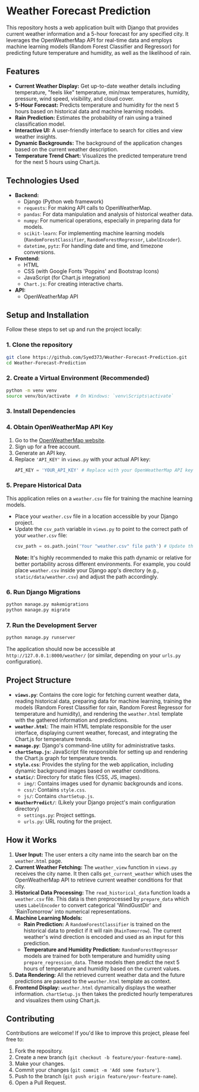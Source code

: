 # Weather Forecast Prediction

This repository hosts a web application built with Django that provides current weather information and a 5-hour forecast for any specified city. It leverages the OpenWeatherMap API for real-time data and employs machine learning models (Random Forest Classifier and Regressor) for predicting future temperature and humidity, as well as the likelihood of rain.

## Features

  * **Current Weather Display:** Get up-to-date weather details including temperature, "feels like" temperature, min/max temperatures, humidity, pressure, wind speed, visibility, and cloud cover.
  * **5-Hour Forecast:** Predicts temperature and humidity for the next 5 hours based on historical data and machine learning models.
  * **Rain Prediction:** Estimates the probability of rain using a trained classification model.
  * **Interactive UI:** A user-friendly interface to search for cities and view weather insights.
  * **Dynamic Backgrounds:** The background of the application changes based on the current weather description.
  * **Temperature Trend Chart:** Visualizes the predicted temperature trend for the next 5 hours using Chart.js.

## Technologies Used

  * **Backend:**
      * Django (Python web framework)
      * `requests`: For making API calls to OpenWeatherMap.
      * `pandas`: For data manipulation and analysis of historical weather data.
      * `numpy`: For numerical operations, especially in preparing data for models.
      * `scikit-learn`: For implementing machine learning models (`RandomForestClassifier`, `RandomForestRegressor`, `LabelEncoder`).
      * `datetime`, `pytz`: For handling date and time, and timezone conversions.
  * **Frontend:**
      * HTML
      * CSS (with Google Fonts 'Poppins' and Bootstrap Icons)
      * JavaScript (for Chart.js integration)
      * `Chart.js`: For creating interactive charts.
  * **API:**
      * OpenWeatherMap API

## Setup and Installation

Follow these steps to set up and run the project locally:

### 1\. Clone the repository

```bash
git clone https://github.com/Syed373/Weather-Forecast-Prediction.git
cd Weather-Forecast-Prediction
```

### 2\. Create a Virtual Environment (Recommended)

```bash
python -m venv venv
source venv/bin/activate  # On Windows: `venv\Scripts\activate`
```

### 3\. Install Dependencies

### 4\. Obtain OpenWeatherMap API Key

1.  Go to the [OpenWeatherMap website](https://openweathermap.org/api).
2.  Sign up for a free account.
3.  Generate an API key.
4.  Replace `'API_KEY'` in `views.py` with your actual API key:
    ```python
    API_KEY = 'YOUR_API_KEY' # Replace with your OpenWeatherMap API key
    ```

### 5\. Prepare Historical Data

This application relies on a `weather.csv` file for training the machine learning models.

  * Place your `weather.csv` file in a location accessible by your Django project.
  * Update the `csv_path` variable in `views.py` to point to the correct path of your `weather.csv` file:
    ```python
    csv_path = os.path.join('Your "weather.csv" file path') # Update this path
    ```
    **Note:** It's highly recommended to make this path dynamic or relative for better portability across different environments. For example, you could place `weather.csv` inside your Django app's directory (e.g., `static/data/weather.csv`) and adjust the path accordingly.

### 6\. Run Django Migrations

```bash
python manage.py makemigrations
python manage.py migrate
```

### 7\. Run the Development Server

```bash
python manage.py runserver
```

The application should now be accessible at `http://127.0.0.1:8000/weather/` (or similar, depending on your `urls.py` configuration).

## Project Structure

  * **`views.py`**: Contains the core logic for fetching current weather data, reading historical data, preparing data for machine learning, training the models (Random Forest Classifier for rain, Random Forest Regressor for temperature and humidity), and rendering the `weather.html` template with the gathered information and predictions.
  * **`weather.html`**: The main HTML template responsible for the user interface, displaying current weather, forecast, and integrating the Chart.js for temperature trends.
  * **`manage.py`**: Django's command-line utility for administrative tasks.
  * **`chartSetup.js`**: JavaScript file responsible for setting up and rendering the Chart.js graph for temperature trends.
  * **`style.css`**: Provides the styling for the web application, including dynamic background images based on weather conditions.
  * **`static/`**: Directory for static files (CSS, JS, images).
      * `img/`: Contains images used for dynamic backgrounds and icons.
      * `css/`: Contains `style.css`.
      * `js/`: Contains `chartSetup.js`.
  * **`WeatherPredict/`**: (Likely your Django project's main configuration directory)
      * `settings.py`: Project settings.
      * `urls.py`: URL routing for the project.

## How it Works

1.  **User Input:** The user enters a city name into the search bar on the `weather.html` page.
2.  **Current Weather Fetching:** The `weather_view` function in `views.py` receives the city name. It then calls `get_current_weather` which uses the OpenWeatherMap API to retrieve current weather conditions for that city.
3.  **Historical Data Processing:** The `read_historical_data` function loads a `weather.csv` file. This data is then preprocessed by `prepare_data` which uses `LabelEncoder` to convert categorical 'WindGustDir' and 'RainTomorrow' into numerical representations.
4.  **Machine Learning Models:**
      * **Rain Prediction:** A `RandomForestClassifier` is trained on the historical data to predict if it will rain (`RainTomorrow`). The current weather's wind direction is encoded and used as an input for this prediction.
      * **Temperature and Humidity Prediction:** `RandomForestRegressor` models are trained for both temperature and humidity using `prepare_regression_data`. These models then predict the next 5 hours of temperature and humidity based on the current values.
5.  **Data Rendering:** All the retrieved current weather data and the future predictions are passed to the `weather.html` template as context.
6.  **Frontend Display:** `weather.html` dynamically displays the weather information. `chartSetup.js` then takes the predicted hourly temperatures and visualizes them using Chart.js.

## Contributing

Contributions are welcome\! If you'd like to improve this project, please feel free to:

1.  Fork the repository.
2.  Create a new branch (`git checkout -b feature/your-feature-name`).
3.  Make your changes.
4.  Commit your changes (`git commit -m 'Add some feature'`).
5.  Push to the branch (`git push origin feature/your-feature-name`).
6.  Open a Pull Request.
